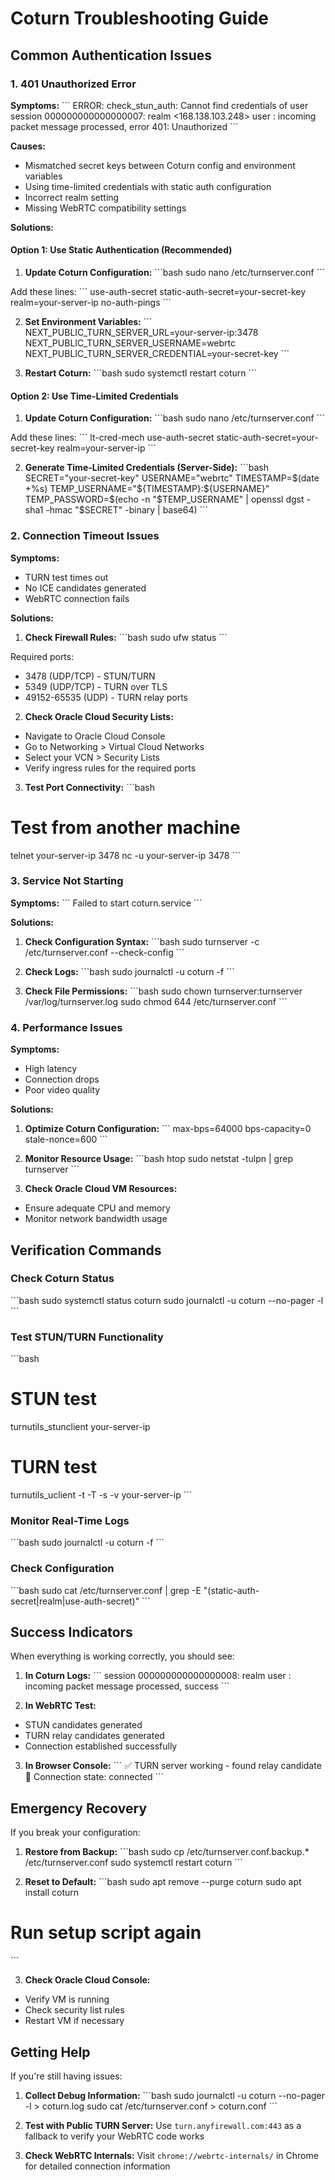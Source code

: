 # Coturn Troubleshooting Guide

## Common Authentication Issues

### 1. 401 Unauthorized Error

**Symptoms:**
\`\`\`
ERROR: check_stun_auth: Cannot find credentials of user <username>
session 000000000000000007: realm <168.138.103.248> user <username>: incoming packet message processed, error 401: Unauthorized
\`\`\`

**Causes:**
- Mismatched secret keys between Coturn config and environment variables
- Using time-limited credentials with static auth configuration
- Incorrect realm setting
- Missing WebRTC compatibility settings

**Solutions:**

#### Option 1: Use Static Authentication (Recommended)

1. **Update Coturn Configuration:**
\`\`\`bash
sudo nano /etc/turnserver.conf
\`\`\`

Add these lines:
\`\`\`
use-auth-secret
static-auth-secret=your-secret-key
realm=your-server-ip
no-auth-pings
\`\`\`

2. **Set Environment Variables:**
\`\`\`
NEXT_PUBLIC_TURN_SERVER_URL=your-server-ip:3478
NEXT_PUBLIC_TURN_SERVER_USERNAME=webrtc
NEXT_PUBLIC_TURN_SERVER_CREDENTIAL=your-secret-key
\`\`\`

3. **Restart Coturn:**
\`\`\`bash
sudo systemctl restart coturn
\`\`\`

#### Option 2: Use Time-Limited Credentials

1. **Update Coturn Configuration:**
\`\`\`bash
sudo nano /etc/turnserver.conf
\`\`\`

Add these lines:
\`\`\`
lt-cred-mech
use-auth-secret
static-auth-secret=your-secret-key
realm=your-server-ip
\`\`\`

2. **Generate Time-Limited Credentials (Server-Side):**
\`\`\`bash
SECRET="your-secret-key"
USERNAME="webrtc"
TIMESTAMP=$(date +%s)
TEMP_USERNAME="${TIMESTAMP}:${USERNAME}"
TEMP_PASSWORD=$(echo -n "$TEMP_USERNAME" | openssl dgst -sha1 -hmac "$SECRET" -binary | base64)
\`\`\`

### 2. Connection Timeout Issues

**Symptoms:**
- TURN test times out
- No ICE candidates generated
- WebRTC connection fails

**Solutions:**

1. **Check Firewall Rules:**
\`\`\`bash
sudo ufw status
\`\`\`

Required ports:
- 3478 (UDP/TCP) - STUN/TURN
- 5349 (UDP/TCP) - TURN over TLS
- 49152-65535 (UDP) - TURN relay ports

2. **Check Oracle Cloud Security Lists:**
- Navigate to Oracle Cloud Console
- Go to Networking > Virtual Cloud Networks
- Select your VCN > Security Lists
- Verify ingress rules for the required ports

3. **Test Port Connectivity:**
\`\`\`bash
# Test from another machine
telnet your-server-ip 3478
nc -u your-server-ip 3478
\`\`\`

### 3. Service Not Starting

**Symptoms:**
\`\`\`
Failed to start coturn.service
\`\`\`

**Solutions:**

1. **Check Configuration Syntax:**
\`\`\`bash
sudo turnserver -c /etc/turnserver.conf --check-config
\`\`\`

2. **Check Logs:**
\`\`\`bash
sudo journalctl -u coturn -f
\`\`\`

3. **Check File Permissions:**
\`\`\`bash
sudo chown turnserver:turnserver /var/log/turnserver.log
sudo chmod 644 /etc/turnserver.conf
\`\`\`

### 4. Performance Issues

**Symptoms:**
- High latency
- Connection drops
- Poor video quality

**Solutions:**

1. **Optimize Coturn Configuration:**
\`\`\`
max-bps=64000
bps-capacity=0
stale-nonce=600
\`\`\`

2. **Monitor Resource Usage:**
\`\`\`bash
htop
sudo netstat -tulpn | grep turnserver
\`\`\`

3. **Check Oracle Cloud VM Resources:**
- Ensure adequate CPU and memory
- Monitor network bandwidth usage

## Verification Commands

### Check Coturn Status
\`\`\`bash
sudo systemctl status coturn
sudo journalctl -u coturn --no-pager -l
\`\`\`

### Test STUN/TURN Functionality
\`\`\`bash
# STUN test
turnutils_stunclient your-server-ip

# TURN test
turnutils_uclient -t -T -s -v your-server-ip
\`\`\`

### Monitor Real-Time Logs
\`\`\`bash
sudo journalctl -u coturn -f
\`\`\`

### Check Configuration
\`\`\`bash
sudo cat /etc/turnserver.conf | grep -E "(static-auth-secret|realm|use-auth-secret)"
\`\`\`

## Success Indicators

When everything is working correctly, you should see:

1. **In Coturn Logs:**
\`\`\`
session 000000000000000008: realm <your-ip> user <webrtc>: incoming packet message processed, success
\`\`\`

2. **In WebRTC Test:**
- STUN candidates generated
- TURN relay candidates generated
- Connection established successfully

3. **In Browser Console:**
\`\`\`
✅ TURN server working - found relay candidate
🔗 Connection state: connected
\`\`\`

## Emergency Recovery

If you break your configuration:

1. **Restore from Backup:**
\`\`\`bash
sudo cp /etc/turnserver.conf.backup.* /etc/turnserver.conf
sudo systemctl restart coturn
\`\`\`

2. **Reset to Default:**
\`\`\`bash
sudo apt remove --purge coturn
sudo apt install coturn
# Run setup script again
\`\`\`

3. **Check Oracle Cloud Console:**
- Verify VM is running
- Check security list rules
- Restart VM if necessary

## Getting Help

If you're still having issues:

1. **Collect Debug Information:**
\`\`\`bash
sudo journalctl -u coturn --no-pager -l > coturn.log
sudo cat /etc/turnserver.conf > coturn.conf
\`\`\`

2. **Test with Public TURN Server:**
Use `turn.anyfirewall.com:443` as a fallback to verify your WebRTC code works

3. **Check WebRTC Internals:**
Visit `chrome://webrtc-internals/` in Chrome for detailed connection information
